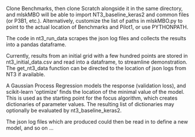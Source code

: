 Clone Benchmarks, then clone Scratch alongside it in the same directory, and mlskMBO will be able to import NT3_baseline_keras2 and common files (or P3B1, etc.).  Alternatively, customize the list of paths in mlskMBO.py to point to the actual location of Benchmarks and Pilot1, or use PYTHONPATH.
 
The code in nt3_run_data scrapes the json log files and collects the results into a pandas dataframe.   

Currently, results from an initial grid with a few hundred points are stored in nt3_initial_data.csv and read into a dataframe, to streamline demonstration.  The get_nt3_data function can be directed to the location of json logs from NT3 if available.

A Gaussian Process Regression models the response (validation loss), and scikit-learn 'optimize' finds the location of the minimal value of the model.  This is used as the starting point for the focus algorithm, which creates dictionaries of parameter values.  The resulting list of dictionaries may optionally be evaluated by nt3_baseline_keras2.

The json log files which are produced could then be read in to define a new model, and so on ... 
